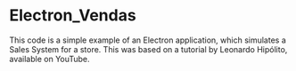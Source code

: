 # Electron_Vendas
This code is a simple example of an Electron application, which simulates a Sales System for a store.
This was based on a tutorial by Leonardo Hipólito, available on YouTube.